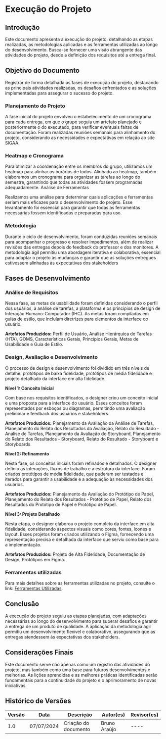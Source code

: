 # Execução do Projeto

## Introdução

Este documento apresenta a execução do projeto, detalhando as etapas realizadas, as metodologias aplicadas e as ferramentas utilizadas ao longo do desenvolvimento. Busca-se fornecer uma visão abrangente das atividades do projeto, desde a definição dos requisitos até a entrega final.

## Objetivo do Documento

Registrar de forma detalhada as fases de execução do projeto, destacando as principais atividades realizadas, os desafios enfrentados e as soluções implementadas para assegurar o sucesso do projeto.

### Planejamento do Projeto

A fase inicial do projeto envolveu o estabelecimento de um cronograma para cada entrega, em que o grupo seguia um artefato planejado e posteriormente o do executado, para verificar eventuais faltas de documentação. Foram realizadas reuniões semanais para alinhamento do projeto, considerando as necessidades e expectativas em relação ao site SIGAA.

### Heatmap e Cronograma

Para otimizar a coordenação entre os membros do grupo, utilizamos um heatmap para alinhar os horários de todos. Alinhado ao heatmap, também elaboramos um cronograma para organizar as tarefas ao longo do semestre, garantindo que todas as atividades fossem programadas adequadamente.
Análise de Ferramentas

Realizamos uma análise para determinar quais aplicações e ferramentas seriam mais eficazes para o desenvolvimento do projeto. Esse levantamento foi essencial para garantir que todas as ferramentas necessárias fossem identificadas e preparadas para uso.

### Metodologia

Durante o ciclo de desenvolvimento, foram conduzidas reuniões semanais para acompanhar o progresso e resolver impedimentos, além de realizar revisões das entregas depois do feedback do professor e dos monitores. A metodologia ágil permitiu uma abordagem iterativa e colaborativa, essencial para adaptar o projeto às mudanças e garantir que as soluções entregues estivessem alinhadas às expectativas dos stakeholders

## Fases de Desenvolvimento

### Análise de Requisitos

Nessa fase, as metas de usabilidade foram definidas considerando o perfil dos usuários, a análise de tarefas, a plataforma e os princípios de design de Interação Humano-Computador (IHC). As metas foram compiladas em guias de estilo, que incluíam diretrizes para elementos da interface do usuário.

**Artefatos Produzidos:** Perfil de Usuário, Análise Hierárquica de Tarefas (HTA), GOMS, Características Gerais, Princípios Gerais, Metas de Usabilidade e Guia de Estilo.

### Design, Avaliação e Desenvolvimento

O processo de design e desenvolvimento foi dividido em três níveis de detalhe: protótipos de baixa fidelidade, protótipos de média fidelidade e projeto detalhado da interface em alta fidelidade.

**Nível 1: Conceito Inicial**

Com base nos requisitos identificados, o designer criou um conceito inicial e uma proposta para a interface do usuário. Esses conceitos foram representados por esboços ou diagramas, permitindo uma avaliação preliminar e feedback dos usuários e stakeholders.

**Artefatos Produzidos:** Planejamento da Avaliação da Análise de Tarefas, Planejamento do Relato dos Resultados da Avaliação, Relato do Resultado - Análise de Tarefas, Planejamento da Avaliação do Storyboard, Planejamento do Relato dos Resultados - Storyboard, Relato do Resultado - Storyboard e Storyboards.

**Nível 2: Refinamento**

Nesta fase, os conceitos iniciais foram refinados e detalhados. O designer definiu as interações, fluxos de trabalho e a estrutura da interface. Foram criados protótipos de média fidelidade, que puderam ser testados e iterados para garantir a usabilidade e a adequação às necessidades dos usuários.

**Artefatos Produzidos:** Planejamento da Avaliação do Protótipo de Papel, Planejamento do Relato dos Resultados - Protótipo de Papel, Relato dos Resultados do Protótipo de Papel e Protótipo de Papel.

**Nível 3: Projeto Detalhado**

Nesta etapa, o designer elaborou o projeto completo da interface em alta fidelidade, considerando aspectos visuais como cores, fontes, ícones e layout. Esses projetos foram criados utilizando o Figma, fornecendo uma representação precisa e detalhada da interface que serviu como base para a implementação.

**Artefatos Produzidos:** Projeto de Alta Fidelidade, Documentação de Design, Protótipos em Figma.

### Ferramentas utilizadas

Para mais detalhes sobre as ferramentas utilizadas no projeto, consulte o link: [Ferramentas Utilizadas](https://github.com/Interacao-Humano-Computador/2024.1-SIGAA/blob/main/docs/EntregaFinal/FerramentasUtilizadas.md).

## Conclusão

A execução do projeto seguiu as etapas planejadas, com adaptações necessárias ao longo do desenvolvimento para superar desafios e garantir a entrega de um produto de qualidade. A aplicação da metodologia ágil permitiu um desenvolvimento flexível e colaborativo, assegurando que as entregas atendessem às expectativas dos stakeholders.

## Considerações Finais

Este documento serve não apenas como um registro das atividades do projeto, mas também como uma base para futuros desenvolvimentos e melhorias. As lições aprendidas e as melhores práticas identificadas serão fundamentais para a continuidade do projeto e o aprimoramento de novas iniciativas.

## Histórico de Versões

| Versão | Data      | Descrição             | Autor(es)     | Revisor(es)   |
|--------|-----------|-----------------------|---------------|---------------|
| 1.0    | 07/07/2024| Criação do documento  | Bruno Araújo  | ----          |
